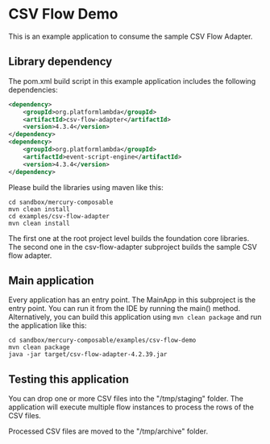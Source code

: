 # CSV Flow Demo

This is an example application to consume the sample CSV Flow Adapter.

## Library dependency

The pom.xml build script in this example application includes the following 
dependencies:

```xml
<dependency>
    <groupId>org.platformlambda</groupId>
    <artifactId>csv-flow-adapter</artifactId>
    <version>4.3.4</version>
</dependency>
<dependency>
    <groupId>org.platformlambda</groupId>
    <artifactId>event-script-engine</artifactId>
    <version>4.3.4</version>
</dependency>
```

Please build the libraries using maven like this:

```shell
cd sandbox/mercury-composable
mvn clean install
cd examples/csv-flow-adapter
mvn clean install
```

The first one at the root project level builds the foundation core libraries.
The second one in the csv-flow-adapter subproject builds the sample CSV flow adapter.

## Main application

Every application has an entry point. The MainApp in this subproject is the entry point.
You can run it from the IDE by running the main() method. Alternatively, you can build
this application using `mvn clean package` and run the application like this:

```shell
cd sandbox/mercury-composable/examples/csv-flow-demo
mvn clean package
java -jar target/csv-flow-adapter-4.2.39.jar
```

## Testing this application

You can drop one or more CSV files into the "/tmp/staging" folder. The application will execute multiple 
flow instances to process the rows of the CSV files.

Processed CSV files are moved to the "/tmp/archive" folder.
